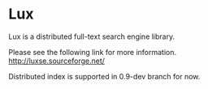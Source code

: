 # Lux
Lux is a distributed full-text search engine library.

Please see the following link for more information.
http://luxse.sourceforge.net/

Distributed index is supported in 0.9-dev branch for now.
